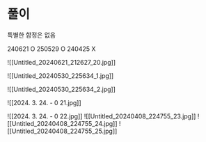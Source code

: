 # 풀이

특별한 함정은 없음

240621 O
250529 O
240425 X

![[Untitled_20240621_212627_20.jpg]]


![[Untitled_20240530_225634_1.jpg]]

![[Untitled_20240530_225634_2.jpg]]


![[2024. 3. 24. - 0 21.jpg]]

![[2024. 3. 24. - 0 22.jpg]]
![[Untitled_20240408_224755_23.jpg]]
![[Untitled_20240408_224755_24.jpg]]
![[Untitled_20240408_224755_25.jpg]]
